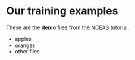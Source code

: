 # Our training examples

These are the **demo** files from the NCEAS tutorial.

- apples
- oranges
- other files

